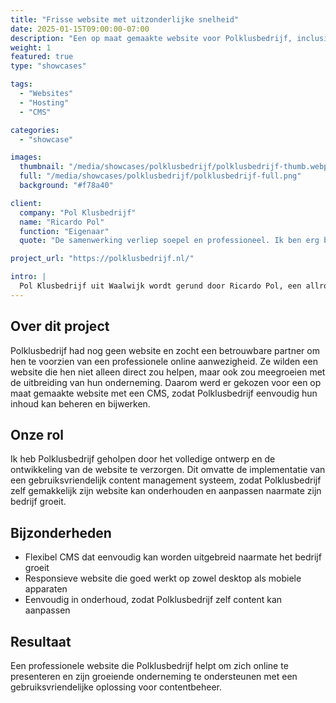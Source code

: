 ```yaml
---
title: "Frisse website met uitzonderlijke snelheid"
date: 2025-01-15T09:00:00-07:00
description: "Een op maat gemaakte website voor Polklusbedrijf, inclusief een flexibel content management systeem (CMS) dat meegroeit met hun onderneming."
weight: 1
featured: true
type: "showcases"

tags:
  - "Websites"
  - "Hosting"
  - "CMS"

categories:
  - "showcase"

images:
  thumbnail: "/media/showcases/polklusbedrijf/polklusbedrijf-thumb.webp"
  full: "/media/showcases/polklusbedrijf/polklusbedrijf-full.png"
  background: "#f78a40"

client:
  company: "Pol Klusbedrijf"
  name: "Ricardo Pol"
  function: "Eigenaar"
  quote: "De samenwerking verliep soepel en professioneel. Ik ben erg blij met mijn nieuwe website!"

project_url: "https://polklusbedrijf.nl/"

intro: |
  Pol Klusbedrijf uit Waalwijk wordt gerund door Ricardo Pol, een allround vakman met ruim 15 jaar ervaring.
---
```


## Over dit project  
Polklusbedrijf had nog geen website en zocht een betrouwbare partner om hen te voorzien van een professionele online aanwezigheid. Ze wilden een website die hen niet alleen direct zou helpen, maar ook zou meegroeien met de uitbreiding van hun onderneming. Daarom werd er gekozen voor een op maat gemaakte website met een CMS, zodat Polklusbedrijf eenvoudig hun inhoud kan beheren en bijwerken.

## Onze rol  
Ik heb Polklusbedrijf geholpen door het volledige ontwerp en de ontwikkeling van de website te verzorgen. Dit omvatte de implementatie van een gebruiksvriendelijk content management systeem, zodat Polklusbedrijf zelf gemakkelijk zijn website kan onderhouden en aanpassen naarmate zijn bedrijf groeit.

## Bijzonderheden  
* Flexibel CMS dat eenvoudig kan worden uitgebreid naarmate het bedrijf groeit  
* Responsieve website die goed werkt op zowel desktop als mobiele apparaten  
* Eenvoudig in onderhoud, zodat Polklusbedrijf zelf content kan aanpassen

## Resultaat  
Een professionele website die Polklusbedrijf helpt om zich online te presenteren en zijn groeiende onderneming te ondersteunen met een gebruiksvriendelijke oplossing voor contentbeheer.
